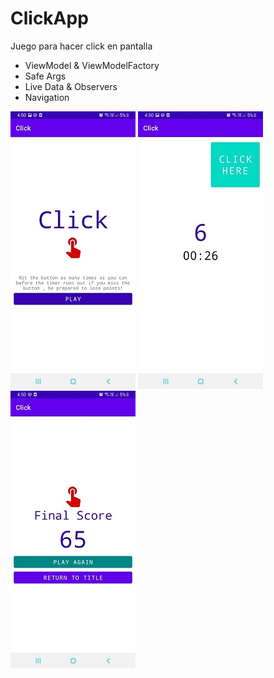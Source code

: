 # ClickApp
Juego para hacer click en pantalla

- ViewModel & ViewModelFactory
- Safe Args
- Live Data & Observers
- Navigation

![](https://github.com/FreddyAguil4r/ClickApp/blob/master/04.jpeg)
![](https://github.com/FreddyAguil4r/ClickApp/blob/master/05.jpeg)
![](https://github.com/FreddyAguil4r/ClickApp/blob/master/06.jpeg)
